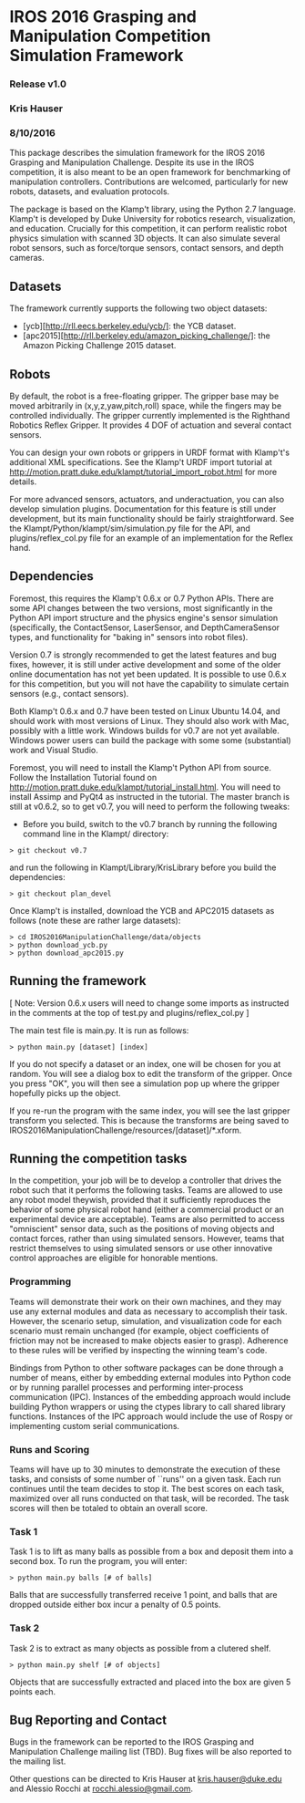 # IROS 2016 Grasping and Manipulation Competition Simulation Framework #
### Release v1.0 ###
### Kris Hauser ###
### 8/10/2016 ###

This package describes the simulation framework for the IROS 2016 Grasping and Manipulation
Challenge.  Despite its use in the IROS competition, it is also meant to be an open framework
for benchmarking of manipulation controllers.  Contributions are welcomed, particularly for
new robots, datasets, and evaluation protocols.

The package is based on the Klamp't library, using the Python 2.7 language.  Klamp't is developed
by Duke University for robotics research, visualization, and education.  Crucially for
this competition, it can perform realistic robot physics simulation with scanned 3D objects.
It can also simulate several robot sensors, such as force/torque sensors, contact sensors, and depth
cameras.


## Datasets ##

The framework currently supports the following two object datasets:
- [ycb][http://rll.eecs.berkeley.edu/ycb/]: the YCB dataset.
- [apc2015][http://rll.berkeley.edu/amazon_picking_challenge/]: the Amazon Picking Challenge 2015 dataset.


## Robots ##

By default, the robot is a free-floating gripper.  The gripper base may be moved arbitrarily in
(x,y,z,yaw,pitch,roll) space, while the fingers may be controlled individually.  The gripper currently
implemented is the Righthand Robotics Reflex Gripper.  It provides 4 DOF of actuation and several
contact sensors.

You can design your own robots or grippers in URDF format with Klamp't's additional XML specifications.
See the Klamp't URDF import tutorial at
http://motion.pratt.duke.edu/klampt/tutorial_import_robot.html for more details.

For more advanced sensors, actuators, and underactuation, you can also develop simulation plugins.
Documentation for this feature is still under development, but its main functionality should be fairly
straightforward.  See the Klampt/Python/klampt/sim/simulation.py file for the API, and plugins/reflex_col.py
file for an example of an implementation for the Reflex hand.


## Dependencies ##

Foremost, this requires the Klamp't 0.6.x or 0.7 Python APIs.  There are some API changes between 
the two versions, most significantly in the Python API import structure and the physics engine's sensor
simulation (specifically, the ContactSensor, LaserSensor, and DepthCameraSensor types, and functionality
for "baking in" sensors into robot files). 

Version 0.7 is strongly recommended to get the latest features and bug fixes, however, it is still
under active development and some of the older online documentation has not yet been updated.
It is possible to use 0.6.x for this competition, but you will not have the capability to simulate certain
sensors (e.g., contact sensors).

Both Klamp't 0.6.x and 0.7 have been tested on Linux Ubuntu 14.04, and should work with most versions
of Linux.  They should also work with Mac, possibly with a little work.  Windows builds for v0.7 are
not yet available.  Windows power users can build the package with some some (substantial) work and
Visual Studio.

Foremost, you will need to install the Klamp't Python API from source.  Follow the Installation 
Tutorial found on http://motion.pratt.duke.edu/klampt/tutorial_install.html.  You will need to install
Assimp and PyQt4 as instructed in the tutorial.  The master branch is still at v0.6.2, so to get
v0.7, you will need to perform the following tweaks:
- Before you build, switch to the v0.7 branch by running the following command line in the
  Klampt/ directory:
~~~~~~~~~~~~~~~~~~~~~~~~~~~~~~~~~~~~~~~~~~~~~~~~~~~~~~~~~~~~~~~~~
> git checkout v0.7
~~~~~~~~~~~~~~~~~~~~~~~~~~~~~~~~~~~~~~~~~~~~~~~~~~~~~~~~~~~~~~~~~
  and run the following in Klampt/Library/KrisLibrary before you build the dependencies:
~~~~~~~~~~~~~~~~~~~~~~~~~~~~~~~~~~~~~~~~~~~~~~~~~~~~~~~~~~~~~~~~~
> git checkout plan_devel
~~~~~~~~~~~~~~~~~~~~~~~~~~~~~~~~~~~~~~~~~~~~~~~~~~~~~~~~~~~~~~~~~

Once Klamp't is installed, download the YCB and APC2015 datasets as follows (note these
are rather large datasets):

~~~~~~~~~~~~~~~~~~~~~~~~~~~~~~~~~~~~~~~~~~~~~~~~~~~~~~~~~
> cd IROS2016ManipulationChallenge/data/objects
> python download_ycb.py
> python download_apc2015.py
~~~~~~~~~~~~~~~~~~~~~~~~~~~~~~~~~~~~~~~~~~~~~~~~~~~~~~~~~


## Running the framework ##

[ Note: Version 0.6.x users will need to change some imports as instructed in the comments at the
 top of test.py and plugins/reflex_col.py ]

The main test file is main.py.  It is run as follows:

~~~~~~~~~~~~~~~~~~~~~~~~~~~~~~~~~~~~~~~~~~~~~~~~~~~~~~~~~
> python main.py [dataset] [index]
~~~~~~~~~~~~~~~~~~~~~~~~~~~~~~~~~~~~~~~~~~~~~~~~~~~~~~~~~

If you do not specify a dataset or an index, one will be chosen for you at random.
You will see a dialog box to edit the transform of the gripper.  Once you press "OK",
you will then see a simulation pop up where the gripper hopefully picks up the object.

If you re-run the program with the same index, you will see the last gripper transform
you selected.  This is because the transforms are being saved to
IROS2016ManipulationChallenge/resources/[dataset]/*.xform.




## Running the competition tasks ##

In the competition, your job will be to develop a controller that drives the robot such that
it performs the following tasks.  Teams are allowed to use any robot model theywish, provided
that it sufficiently reproduces the behavior of some physical robot hand (either a commercial
product or an experimental device are acceptable).  Teams are also permitted to access
"omniscient" sensor data, such as the positions of moving objects and contact forces, rather
than using simulated sensors.  However, teams that restrict themselves to using simulated
sensors or use other innovative control approaches are eligible for honorable mentions.

### Programming ###

Teams will demonstrate their work on their own machines, and they may use any external modules
and data as necessary to accomplish their task.  However, the scenario setup, simulation, and
visualization code for each scenario must remain unchanged (for example, object coefficients of
friction may not be increased to make objects easier to grasp).  Adherence to these rules will be
verified by inspecting the winning team's code.

Bindings from Python to other software packages can be done through a number of means, either by 
embedding external modules into Python code or by running parallel processes and performing
inter-process communication (IPC).  Instances of the embedding approach would include building Python
wrappers or using the ctypes library to call shared library functions.  Instances of the IPC approach
would include the use of Rospy or implementing custom serial communications.

### Runs and Scoring ###

Teams will have up to 30 minutes to demonstrate the execution of these tasks, and consists of
some number of ``runs'' on a given task.  Each run continues until the team decides to stop it. 
The best scores on each task, maximized over all runs conducted on that task, will be recorded.
The task scores will then be totaled to obtain an overall score.


### Task 1 ###

Task 1 is to lift as many balls as possible from a box and deposit them into a second box. 
To run the program, you will enter:
~~~~~~~~~~~~~~~~~~~~~~~~~~~~~~~~~~~~~~~~~~~~~~~~~~~~~~~~~
> python main.py balls [# of balls]
~~~~~~~~~~~~~~~~~~~~~~~~~~~~~~~~~~~~~~~~~~~~~~~~~~~~~~~~~

Balls that are successfully transferred receive 1 point, and balls that are dropped outside
either box incur a penalty of 0.5 points.


### Task 2 ###

Task 2 is to extract as many objects as possible from a clutered shelf.
~~~~~~~~~~~~~~~~~~~~~~~~~~~~~~~~~~~~~~~~~~~~~~~~~~~~~~~~~
> python main.py shelf [# of objects]
~~~~~~~~~~~~~~~~~~~~~~~~~~~~~~~~~~~~~~~~~~~~~~~~~~~~~~~~~

Objects that are successfully extracted and placed into the box are given 5 points each.




## Bug Reporting and Contact ##

Bugs in the framework can be reported to the IROS Grasping and Manipulation Challenge mailing
list (TBD).  Bug fixes will be also reported to the mailing list.

Other questions can be directed to Kris Hauser at kris.hauser@duke.edu and Alessio Rocchi at
rocchi.alessio@gmail.com.